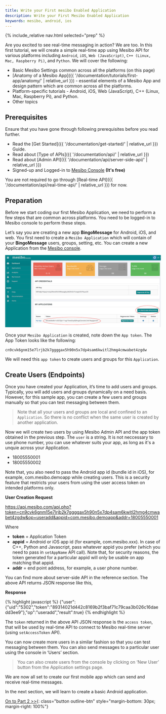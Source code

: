```yaml
---
title: Write your First mesibo Enabled Application
description: Write your First Mesibo Enabled Application
keywords: mesibo, android, ios
---
```

{% include_relative nav.html selected="prep" %}

Are you excited to see real-time messaging in action? We are too. In this first tutorial, we will create a simple real-time app using Mesibo API for various platforms including `Android`, `iOS`, `Web (JavaScript)`, `C++ (Linux, Mac, Raspberry Pi)`, and `Python`. We will cover the following:

 - Basic Mesibo Settings common across all the platforms (on this page)
 - [Anatomy of a Mesibo App]({{ '/documentation/tutorials/first-app/anatomy/' | relative_url }}) - essential elements of a Mesibo App and design pattern which are common across all the platforms.
 - Platform-specific tutorials - Android, iOS, Web (JavaScript), C++ (Linux, Mac, Raspberry Pi), and Python.
 - Other topics

## Prerequisites
Ensure that you have gone through following prerequisites before you read further.

- Read the [Get Started]({{ '/documentation/get-started/' | relative_url }}) Guide.
- Read about [Type of APIs]({{ '/documentation/api/' | relative_url }})
- Read about [Admin API]({{ '/documentation/api/server-side-api/' | relative_url }})
- Signed-up and Logged-in to [Mesibo Console](https://mesibo.com/console) **(It's free)**

You are not required to go through [Real-time API]({{ '/documentation/api/real-time-api/' | relative_url }}) for now.

## Preparation

Before we start coding our first Mesibo Application, we need to perform a few steps that are common across platforms. You need to be logged-in to Mesibo console to perform these steps. 

Let’s say you are creating a new app **BingoMessage** for Android, iOS, and web. You first need to create a `Mesibo Application` which will contain of your **BingoMessage**  users, groups, setting, etc. You can create a new Application from the [Mesibo console](https://mesibo.com/console). 

![mesibo-api-key](images/app-token.jpg)

Once your `Mesibo Application` is created, note down the `App token`. The App Token looks like the following:

    cn9cvk6gnm15e7lrjb2k7ggggax5h90n5x7dp4sam6kwitl2hmg4cmwabet4zgdw

We will need this `app token` to create users and groups for this `Application`. 


## Create Users (Endpoints)

Once you have created your Application, it’s time to add users and groups.  Typically, you will add users and groups dynamically on a need basis. However, for this sample app, you can create a few users and groups manually so that you can test messaging between them.

> Note that all your users and groups are local and confined to an `Application`. So there is no conflict when the same user is created by another application.

Now we will create two users by using Mesibo Admin API and the app token obtained in the previous step. The `user` is a string. It is not neccessary to use phone number, you can use whatever suits your app, as long as it's a unquie across your Application. 

- 18005550001
- 18005550002

Note that, you also need to pass the Android app id (bundle id in iOS), for example, com.mesibo.demoapp while creating users. This is a security feature that restricts your users from using the user access token on intended platforms only. 

**User Creation Request**

https://api.mesibo.com/api.php?token=cn9cvk6gnm15e7lrjb2k7ggggax5h90n5x7dp4sam6kwitl2hmg4cmwabet4zgdw&op=useradd&appid=com.mesibo.demoapp&addr=18005550001

Where  
- **token** = Application Token
- **appid** = Android or iOS app id (for example, com.mesibo.xxx). In case of C++, Python and Javascript, pass whatever appid you prefer (which you need to pass in `setAppName` API call). Note that, for security reasons, the token generated for a particular appid will only be usable on app matching that appid. 
- **addr** = end point address, for example, a user phone number.

You can find more about server-side API in the reference section. The above API returns JSON response like this,

**Response**

{% highlight javascript %}
{"user":{"uid":"5302","token":"89314021d442c8169b2f3baf71c79caa3b026c16daedd3ee9"},"op":"useradd","result":true}
{% endhighlight %}

The `token` returned in the above API JSON response is the `access token`, that will be used by real-time API to connect to Mesibo real-time server (using `setAccessToken` API).

You can now create more users in a similar fashion so that you can test messaging between them. You can also send messages to a particular user using the console in ‘Users’ section.

> You can also create users from the console by clicking on ‘New User’ button from the Application settings page.

We are now all set to create our first mobile app which can send and receive real-time messages.

In the next section, we will learn to create a basic Android application. 

[On to Part 2 >>](android.md){: class="button outline-btn" style="margin-bottom: 30px; margin-right: 100%"}
